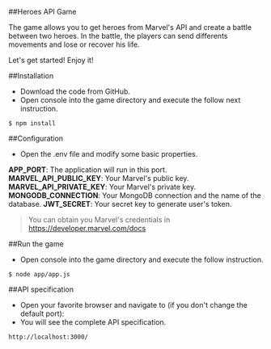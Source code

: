 ##Heroes API Game

The game allows you to get heroes from Marvel's API and create a battle between two heroes. In the battle, the players can send differents movements and lose or recover his life.

Let's get started! Enjoy it!

##Installation

- Download the code from GitHub.
- Open console into the game directory and execute the follow next instruction.

`$ npm install`

##Configuration
- Open the .env file and modify some basic properties.

**APP_PORT**: The application will run in this port.
**MARVEL_API_PUBLIC_KEY**: Your Marvel's public key.
**MARVEL_API_PRIVATE_KEY**: Your Marvel's private key.
**MONGODB_CONNECTION**: Your MongoDB connection and the name of the database.
**JWT_SECRET**: Your secret key to generate user's token.

> You can obtain you Marvel's credentials in https://developer.marvel.com/docs

##Run the game
- Open console into the game directory and execute the follow instruction.

`$ node app/app.js`

##API specification
- Open your favorite browser and navigate to (if you don't change the default port):
- You will see the complete API specification.

`http://localhost:3000/`
